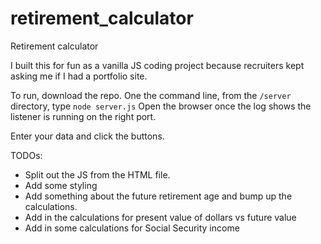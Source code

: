 # retirement_calculator
Retirement calculator

I built this for fun as a vanilla JS coding project because recruiters kept asking me if I had a portfolio site.

To run, download the repo.
One the command line, from the `/server` directory, type `node server.js`
Open the browser once the log shows the listener is running on the right port.

Enter your data and click the buttons.



TODOs:
* Split out the JS from the HTML file.
* Add some styling
* Add something about the future retirement age and bump up the calculations.
* Add in the calculations for present value of dollars vs future value
* Add in some calculations for Social Security income
